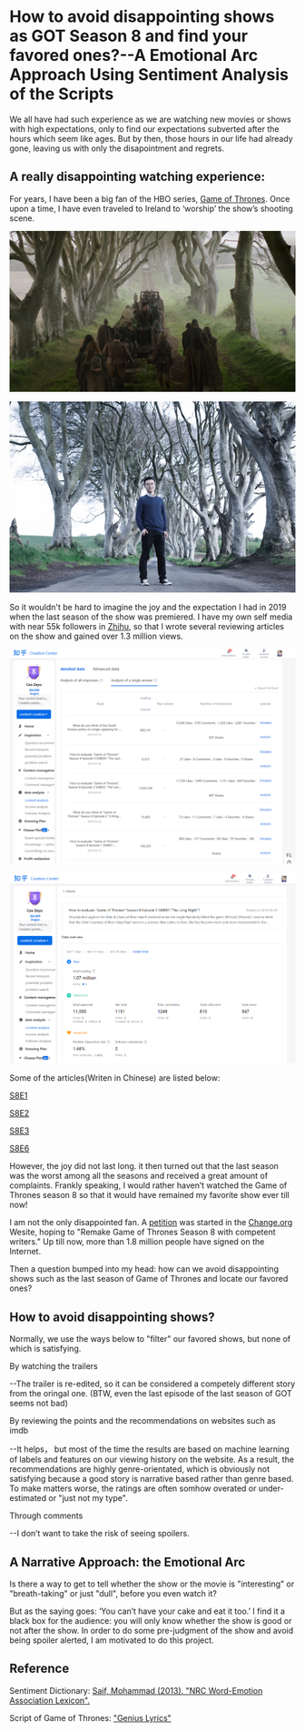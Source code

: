 # How to avoid disappointing shows as GOT Season 8 and find your favored ones?--A Emotional Arc Approach Using Sentiment Analysis of the Scripts 

We all have had such experience as we are watching new movies or shows with high expectations, only to find our expectations subverted after the hours which seem like ages. But by then, those hours in our life had already gone, leaving us with only the disapointment and regrets. 

## A really disappointing watching experience:

For years, I have been a big fan of the HBO series, [Game of Thrones](https://en.wikipedia.org/wiki/Game_of_Thrones). Once upon a time, I have even traveled to Ireland to ‘worship’ the show’s shooting scene.

![This is an image](https://github.com/ZeyuCao/Sentiment_Analysis_on_GOT/blob/main/README_Photos/1.png)


![This is an image](https://github.com/ZeyuCao/Sentiment_Analysis_on_GOT/blob/main/README_Photos/2.jpg)

So it wouldn't be hard to imagine the joy and the expectation I had in 2019 when the last season of the show was premiered. I have my own self media with near 55k followers in [Zhihu](https://www.zhihu.com/people/cao-tu-dou-94), so that I wrote several reviewing articles on the show and gained over 1.3 million views. 

![This is an image](https://github.com/ZeyuCao/Sentiment_Analysis_on_GOT/blob/main/README_Photos/creator_center.png)

![This is an image](https://github.com/ZeyuCao/Sentiment_Analysis_on_GOT/blob/main/README_Photos/creator_center_S8E3.png)

Some of the articles(Writen in Chinese) are listed below:

[S8E1](https://www.zhihu.com/question/320028013/answer/651748036)

[S8E2](https://www.zhihu.com/question/320747168/answer/659337126)

[S8E3](https://www.zhihu.com/question/321888337/answer/666848619)

[S8E6](https://www.zhihu.com/question/325173949/answer/688985513)

However, the joy did not last long. it then turned out that the last season was the worst among all the seasons and received a great amount of complaints. Frankly speaking, I would rather haven’t watched the Game of Thrones season 8 so that it would have remained my favorite show ever till now!

I am not the only disappointed fan. A [petition](https://www.change.org/p/hbo-remake-game-of-thrones-season-8-with-competent-writers) was started in the [Change.org](https://www.change.org/p/hbo-remake-game-of-thrones-season-8-with-competent-writers) Wesite, hoping to "Remake Game of Thrones Season 8 with competent writers." Up till now, more than 1.8 million people have signed on the Internet.

Then a question bumped into my head: how can we avoid disappointing shows such as the last season of Game of Thrones and locate our favored ones? 

## How to avoid disappointing shows?

Normally, we use the ways below to "filter" our favored shows, but none of which is satisfying.

By watching the trailers

--The trailer is re-edited, so it can be considered a competely different story from the oringal one. (BTW, even the last episode of the last season of GOT seems not bad)

By reviewing the points and the recommendations on websites such as imdb

--It helps， but most of the time the results are based on machine learning of labels and features on our viewing history on the website. As a result, the recommendations are highly genre-orientated, which is obviously not satisfying because a good story is narrative based rather than genre based. To make matters worse, the ratings are often somhow overated or under-estimated or "just not my type".  

Through comments

--I don’t want to take the risk of seeing spoilers. 



## A Narrative Approach: the Emotional Arc

Is there a way to get to tell whether the show or the movie is "interesting" or "breath-taking" or just "dull", before you even watch it? 

But as the saying goes: ‘You can’t have your cake and eat it too.’ I find it a black box for the audience: you will only know whether the show is good or not after the show. In order to do some pre-judgment of the show and avoid being spoiler alerted, I am motivated to do this project.

## Reference
Sentiment Dictionary: [Saif, Mohammad (2013). "NRC Word-Emotion Association Lexicon".](https://saifmohammad.com/WebPages/NRC-Emotion-Lexicon.htm)

Script of Game of Thrones: ["Genius Lyrics"](https://genius.com/artists/Game-of-thrones)
